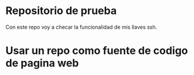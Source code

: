 # Repositorio de prueba

Con este repo voy a checar la funcionalidad de mis llaves ssh.

# Usar un repo como fuente de codigo de pagina web
